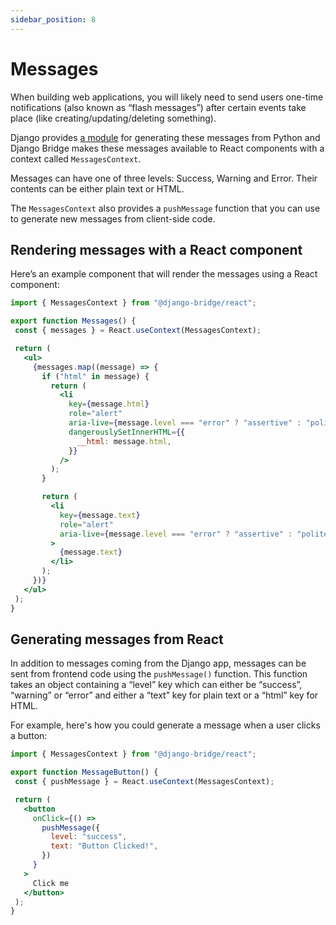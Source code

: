 ```yaml
---
sidebar_position: 8
---
```


# Messages

When building web applications, you will likely need to send users one-time notifications (also known as “flash messages”) after certain events take place (like creating/updating/deleting something).

Django provides [a module](https://docs.djangoproject.com/en/5.0/ref/contrib/messages/) for generating these messages from Python and Django Bridge makes these messages available to React components with a context called ``MessagesContext``.

Messages can have one of three levels: Success, Warning and Error. Their contents can be either plain text or HTML.

The ``MessagesContext`` also provides a ``pushMessage`` function that you can use  to generate new messages from client-side code.

## Rendering messages with a React component

Here’s an example component that will render the messages using a React component:

```jsx
import { MessagesContext } from "@django-bridge/react";

export function Messages() {
 const { messages } = React.useContext(MessagesContext);

 return (
   <ul>
     {messages.map((message) => {
       if ("html" in message) {
         return (
           <li
             key={message.html}
             role="alert"
             aria-live={message.level === "error" ? "assertive" : "polite"}
             dangerouslySetInnerHTML={{
               __html: message.html,
             }}
           />
         );
       }

       return (
         <li
           key={message.text}
           role="alert"
           aria-live={message.level === "error" ? "assertive" : "polite"}
         >
           {message.text}
         </li>
       );
     })}
   </ul>
 );
}
```

## Generating messages from React

In addition to messages coming from the Django app, messages can be sent from frontend code using the ``pushMessage()`` function.
This function takes an object containing a “level” key which can either be “success”, “warning” or “error” and either a “text” key for plain text or a “html” key for HTML.

For example, here's how you could generate a message when a user clicks a button:

```jsx
import { MessagesContext } from "@django-bridge/react";

export function MessageButton() {
 const { pushMessage } = React.useContext(MessagesContext);

 return (
   <button
     onClick={() =>
       pushMessage({
         level: "success",
         text: "Button Clicked!",
       })
     }
   >
     Click me
   </button>
 );
}
